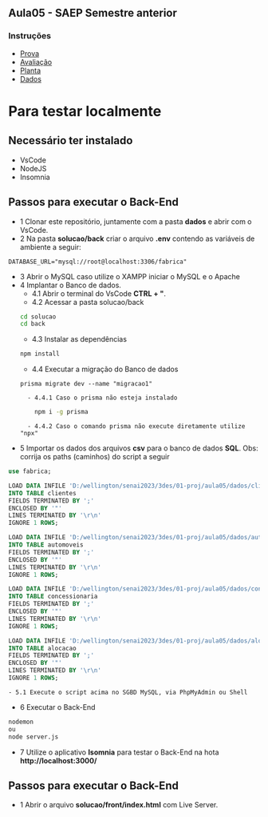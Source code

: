 ## Aula05 - SAEP Semestre anterior

### Instruções
- [Prova](./prova1.pdf)
- [Avaliação](./ficha.pdf)
- [Planta](./planta1.png)
- [Dados](./dados)

# Para testar localmente

## Necessário ter instalado
- VsCode
- NodeJS
- Insomnia

## Passos para executar o Back-End
- 1 Clonar este repositório, juntamente com a pasta **dados** e abrir com o VsCode.
- 2 Na pasta **solucao/back** criar o arquivo **.env** contendo as variáveis de ambiente a seguir:
```
DATABASE_URL="mysql://root@localhost:3306/fabrica"
```
- 3 Abrir o MySQL caso utilize o XAMPP iniciar o MySQL e o Apache
- 4 Implantar o Banco de dados.
    - 4.1 Abrir o terminal do VsCode **CTRL + "**.
    - 4.2 Acessar a pasta solucao/back
    ```bash
    cd solucao
    cd back
    ```
    - 4.3 Instalar as dependências
    ```bash
    npm install
    ```
    - 4.4 Executar a migração do Banco de dados
    ```
    prisma migrate dev --name "migracao1"
    ```
        - 4.4.1 Caso o prisma não esteja instalado
    ```bash
        npm i -g prisma
    ```
        - 4.4.2 Caso o comando prisma não execute diretamente utilize "npx"
- 5 Importar os dados dos arquivos **csv** para o banco de dados **SQL**. Obs: corrija os paths (caminhos) do script a seguir
```sql
use fabrica;

LOAD DATA INFILE 'D:/wellington/senai2023/3des/01-proj/aula05/dados/clientes.csv'
INTO TABLE clientes
FIELDS TERMINATED BY ';'
ENCLOSED BY '"'
LINES TERMINATED BY '\r\n'
IGNORE 1 ROWS;

LOAD DATA INFILE 'D:/wellington/senai2023/3des/01-proj/aula05/dados/automoveis.csv'
INTO TABLE automoveis
FIELDS TERMINATED BY ';'
ENCLOSED BY '"'
LINES TERMINATED BY '\r\n'
IGNORE 1 ROWS;

LOAD DATA INFILE 'D:/wellington/senai2023/3des/01-proj/aula05/dados/concessionarias.csv'
INTO TABLE concessionaria
FIELDS TERMINATED BY ';'
ENCLOSED BY '"'
LINES TERMINATED BY '\r\n'
IGNORE 1 ROWS;

LOAD DATA INFILE 'D:/wellington/senai2023/3des/01-proj/aula05/dados/alocacao.csv'
INTO TABLE alocacao
FIELDS TERMINATED BY ';'
ENCLOSED BY '"'
LINES TERMINATED BY '\r\n'
IGNORE 1 ROWS;
```
    - 5.1 Execute o script acima no SGBD MySQL, via PhpMyAdmin ou Shell
- 6 Executar o Back-End
```bash
nodemon
ou
node server.js
```
- 7 Utilize o aplicativo **Isomnia** para testar o Back-End na hota **http://localhost:3000/**

## Passos para executar o Back-End
- 1 Abrir o arquivo **solucao/front/index.html** com Live Server.